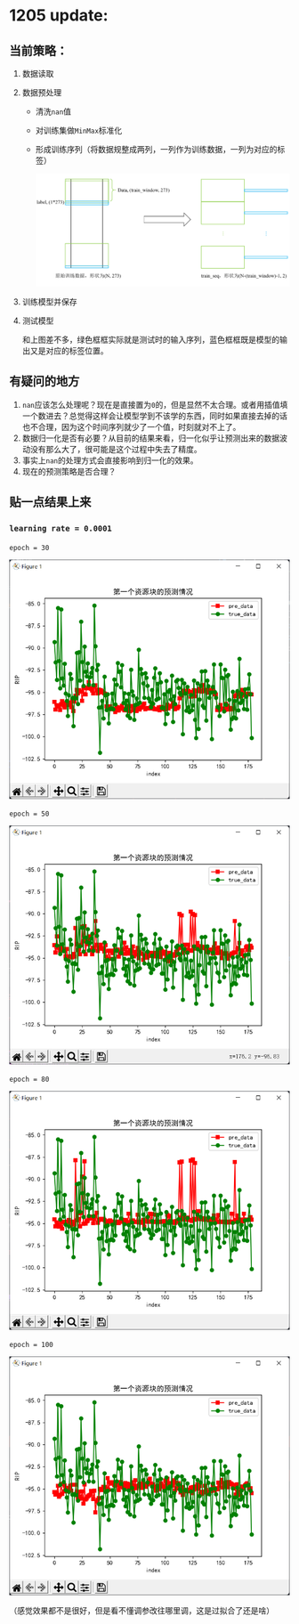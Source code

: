 # 1205 update:

## 当前策略：

1. 数据读取

2. 数据预处理

   * 清洗`nan`值

   * 对训练集做`MinMax`标准化

   * 形成训练序列（将数据规整成两列，一列作为训练数据，一列为对应的标签）

     ![image-20221205164937357](https://github.com/Anna-fence/Pictures/blob/master/image-20221205164937357.png)

3. 训练模型并保存

4. 测试模型

   和上图差不多，绿色框框实际就是测试时的输入序列，蓝色框框既是模型的输出又是对应的标签位置。

## 有疑问的地方

1. `nan`应该怎么处理呢？现在是直接置为`0`的，但是显然不太合理。或者用插值填一个数进去？总觉得这样会让模型学到不该学的东西，同时如果直接去掉的话也不合理，因为这个时间序列就少了一个值，时刻就对不上了。
2. 数据归一化是否有必要？从目前的结果来看，归一化似乎让预测出来的数据波动没有那么大了，很可能是这个过程中失去了精度。
3. 事实上`nan`的处理方式会直接影响到归一化的效果。
4. 现在的预测策略是否合理？

## 贴一点结果上来

### `learning rate = 0.0001`

`epoch = 30`

![image-20221205174623111](https://github.com/Anna-fence/Pictures/blob/master/image-20221205174623111.png)

`epoch = 50`

![image-20221205171827637](https://github.com/Anna-fence/Pictures/blob/master/image-20221205171827637.png)

`epoch = 80`

![image-20221205172509950](https://github.com/Anna-fence/Pictures/blob/master/image-20221205172509950.png)

`epoch = 100`

![image-20221205171848560](https://github.com/Anna-fence/Pictures/blob/master/image-20221205171848560.png)

（感觉效果都不是很好，但是看不懂调参改往哪里调，这是过拟合了还是啥）
